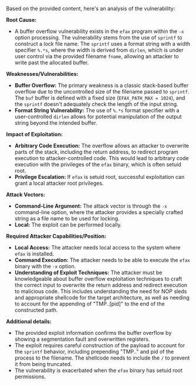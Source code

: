 Based on the provided content, here's an analysis of the vulnerability:

**Root Cause:**

*   A buffer overflow vulnerability exists in the `efax` program within the `-x` option processing. The vulnerability stems from the use of `sprintf` to construct a lock file name. The `sprintf` uses a format string with a width specifier `%.*s`, where the width is derived from `dirlen`, which is under user control via the provided filename `fname`, allowing an attacker to write past the allocated buffer.

**Weaknesses/Vulnerabilities:**

*   **Buffer Overflow:** The primary weakness is a classic stack-based buffer overflow due to the uncontrolled size of the filename passed to `sprintf`. The `buf` buffer is defined with a fixed size (`EFAX_PATH_MAX = 1024`), and the `sprintf` doesn't adequately check the length of the input string.
*   **Format String Vulnerability:** The use of `%.*s` format specifier with a user-controlled `dirlen` allows for potential manipulation of the output string beyond the intended buffer.

**Impact of Exploitation:**

*   **Arbitrary Code Execution:** The overflow allows an attacker to overwrite parts of the stack, including the return address, to redirect program execution to attacker-controlled code. This would lead to arbitrary code execution with the privileges of the `efax` binary, which is often setuid root.
*   **Privilege Escalation:** If `efax` is setuid root, successful exploitation can grant a local attacker root privileges.

**Attack Vectors:**

*   **Command-Line Argument:** The attack vector is through the `-x` command-line option, where the attacker provides a specially crafted string as a file name to be used for locking.
*   **Local:** The exploit can be performed locally.

**Required Attacker Capabilities/Position:**

*   **Local Access:** The attacker needs local access to the system where `efax` is installed.
*   **Command Execution:** The attacker needs to be able to execute the `efax` binary with the `-x` option.
*   **Understanding of Exploit Techniques:** The attacker must be knowledgeable about buffer overflow exploitation techniques to craft the correct input to overwrite the return address and redirect execution to malicious code. This includes understanding the need for NOP sleds and appropriate shellcode for the target architecture, as well as needing to account for the appending of "TMP..[pid]" to the end of the constructed path.

**Additional details:**

* The provided exploit information confirms the buffer overflow by showing a segmentation fault and overwritten registers.
* The exploit requires careful construction of the payload to account for the `sprintf` behavior, including prepending  "TMP.." and pid of the process to the filename. The shellcode needs to include the `/` to prevent it from being truncated.
* The vulnerability is exacerbated when the `efax` binary has setuid root permissions.